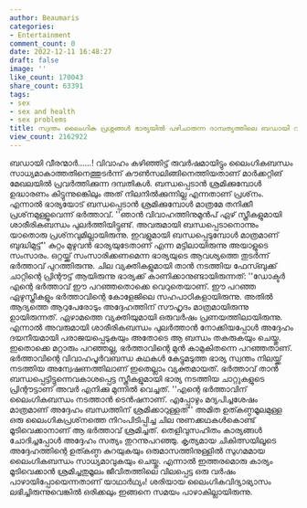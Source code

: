 ```yaml
---
author: Beaumaris
categories:
- Entertainment
comment_count: 0
date: 2022-12-11 16:48:27
draft: false
image: ''
like_count: 170043
share_count: 63391
tags:
- sex
- sex and health
- sex problems
title: സ്വന്തം ലൈംഗിക പ്രശ്നങ്ങൾ ഭാര്യയിൽ പഴിചാരുന്ന ദാമ്പത്യത്തിലെ ബഡായി വീരന്മാർ
view_count: 2162922
---
```


ബഡായി വീരന്മാര്‍......! വിവാഹം കഴിഞ്ഞിട്ട് രുവര്‍ഷമായിട്ടും ലൈംഗികബന്ധം സാധ്യമാകാത്തതിനെത്തുടര്‍ന്ന് കൗണ്‍സലിങ്ങിനെത്തിയതാണ് മാര്‍ക്കറ്റിങ് മേഖലയില്‍ പ്രവര്‍ത്തിക്കുന്ന ദമ്പതികള്‍. ബന്ധപ്പെടാന്‍ ശ്രമിക്കുമ്പോള്‍ ഉദ്ധാരണം കിട്ടുന്നുങ്കെിലും അത് നിലനില്‍ക്കുന്നില്ല എന്നതാണ് പ്രശ്‌നം. എന്നാല്‍ ഭാര്യയോട് ബന്ധപ്പെടാന്‍ ശ്രമിക്കുമ്പോള്‍ മാത്രമേ തനിക്കീ പ്രശ്‌നമുള്ളൂവെന്ന് ഭര്‍ത്താവ്. ''ഞാന്‍ വിവാഹത്തിനുമുന്‍പ് ഏഴ് സ്ത്രീകളുമായി ശാരീരികബന്ധം പുലര്‍ത്തിയിട്ടുണ്ട്. അവരുമായി ബന്ധപ്പെടാനൊന്നും യാതൊരു പ്രശ്‌നവുമില്ലായിരുന്നു. ഇവളുമായി ബന്ധപ്പെടുമ്പോള്‍ മാത്രമാണ് ബുദ്ധിമുട്ട്‌'' കുറ്റം മുഴുവന്‍ ഭാര്യയുടേതാണ് എന്ന മട്ടിലായിരുന്നു അയാളുടെ സംസാരം. ഒറ്റയ്ക്ക് സംസാരിക്കണമെന്ന ഭാര്യയുടെ ആവശ്യത്തെ തുടര്‍ന്ന് ഭര്‍ത്താവ് പുറത്തിരുന്നു. ചില വ്യക്തികളുമായി താന്‍ നടത്തിയ ഫേസ്ബുക്ക് ചാറ്റിന്റെ പ്രിന്റൗട്ട് ആയിരുന്നു ഭാര്യക്ക് കാണിക്കാനുണ്ടായിരുന്നത്: ''ഡോക്ടര്‍ എന്റെ ഭര്‍ത്താവ് ഈ പറഞ്ഞതൊക്കെ വെറുതെയാണ്. ഈ പറഞ്ഞ ഏഴുസ്ത്രീകളും ഭര്‍ത്താവിന്റെ കോളേജിലെ സഹപാഠികളായിരുന്നു. അതില്‍ ആദ്യത്തെ ആറുപേരോടും അദ്ദേഹത്തിന് സൗഹൃദം മാത്രമായിരുന്നു ഉായിരുന്നത്. ഏഴാമത്തെ വ്യക്തിയുമായി ഒരുവര്‍ഷം പ്രണയത്തിലായിരുന്നു. എന്നാല്‍ അവരുമായി ശാരീരികബന്ധം പുലര്‍ത്താന്‍ നോക്കിയപ്പോള്‍ അദ്ദേഹം ദയനീയമായി പരാജയപ്പെടുകയും അതോടെ ആ ബന്ധം തകരുകയും ചെയ്തു. ഇതൊക്കെ മറ്റാരും പറഞ്ഞല്ല, ഭര്‍ത്താവിന്റെ മുന്‍ കാമുകിതന്നെ പറഞ്ഞതാണ്. ഭര്‍ത്താവിന്റെ വിവാഹപൂര്‍വബന്ധ കഥകള്‍ കേട്ടുമടുത്ത ഭാര്യ സ്വന്തം നിലയ്ക്ക് നടത്തിയ അന്വേഷണത്തിലാണ് ഇതെല്ലാം വ്യക്തമായത്. ഭര്‍ത്താവ് താന്‍ ബന്ധപ്പെട്ടിട്ടുന്നെവകാശപ്പെട്ട സ്ത്രീകളുമായി ഭാര്യ നടത്തിയ ചാറ്റുകളുടെ പ്രിന്റൗട്ടാണ് അവര്‍ എനിക്കു മുന്നില്‍ വെച്ചത്. ''എന്റെ ഭര്‍ത്താവിന് ലൈംഗികബന്ധം നടത്താന്‍ ടെന്‍ഷനാണ്. എപ്പോഴും മദ്യപിച്ചശേഷം മാത്രമാണ് അദ്ദേഹം ബന്ധത്തിന് ശ്രമിക്കാറുള്ളത്'' അമിത ഉത്കണ്ഠമൂലമുള്ള ഒരു ലൈംഗികപ്രശ്‌നത്തെ നിറംപിടിപ്പിച്ച ചില നുണക്കഥകള്‍കൊണ്ട് മൂടിവെക്കാനാണ് ആ ഭര്‍ത്താവ് ശ്രമിച്ചത്. തെളിവുസഹിതം കാര്യങ്ങള്‍ ചോദിച്ചപ്പോള്‍ അദ്ദേഹം സത്യം തുറന്നുപറഞ്ഞു. കൃത്യമായ ചികിത്സയിലൂടെ അദ്ദേഹത്തിന്റെ ഉത്കണ്ഠ കുറയുകയും ഒരുമാസത്തിനുള്ളില്‍ സുഗമമായ ലൈംഗികബന്ധം സാധ്യമാവുകയും ചെയ്തു. എന്നാല്‍ ഇത്തരമൊരു കാര്യം മൂടിവെക്കാന്‍ ശ്രമിച്ചതുമൂലം ജീവിതത്തിലെ വിലപ്പെട്ട ഒരു വര്‍ഷം പാഴായിപ്പോയെന്നതാണ് യാഥാര്‍ഥ്യം! ശരിയായ ലൈംഗികവിദ്യാഭ്യാസം ലഭിച്ചിരുന്നുവെങ്കില്‍ ഒരിക്കലും ഇങ്ങനെ സമയം പാഴാകില്ലായിരുന്നു.